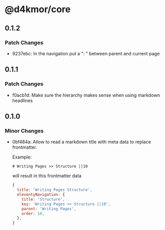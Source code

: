 # @d4kmor/core

## 0.1.2

### Patch Changes

- 9237ebc: In the navigation put a ": " between parent and current page

## 0.1.1

### Patch Changes

- f0acb1d: Make sure the hierarchy makes sense when using markdown headlines

## 0.1.0

### Minor Changes

- 0bf484a: Allow to read a markdown title with meta data to replace frontmatter.

  Example:

  ```
  # Writing Pages >> Structure ||10
  ```

  will result in this frontmatter data

  ```js
  {
    title: 'Writing Pages Structure',
    eleventyNavigation: {
      title: 'Structure',
      key: 'Writing Pages >> Structure ||10',
      parent: 'Writing Pages',
      order: 10,
    },
  }
  ```
